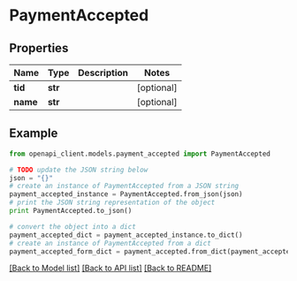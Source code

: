 # PaymentAccepted


## Properties

Name | Type | Description | Notes
------------ | ------------- | ------------- | -------------
**tid** | **str** |  | [optional] 
**name** | **str** |  | [optional] 

## Example

```python
from openapi_client.models.payment_accepted import PaymentAccepted

# TODO update the JSON string below
json = "{}"
# create an instance of PaymentAccepted from a JSON string
payment_accepted_instance = PaymentAccepted.from_json(json)
# print the JSON string representation of the object
print PaymentAccepted.to_json()

# convert the object into a dict
payment_accepted_dict = payment_accepted_instance.to_dict()
# create an instance of PaymentAccepted from a dict
payment_accepted_form_dict = payment_accepted.from_dict(payment_accepted_dict)
```
[[Back to Model list]](../README.md#documentation-for-models) [[Back to API list]](../README.md#documentation-for-api-endpoints) [[Back to README]](../README.md)


